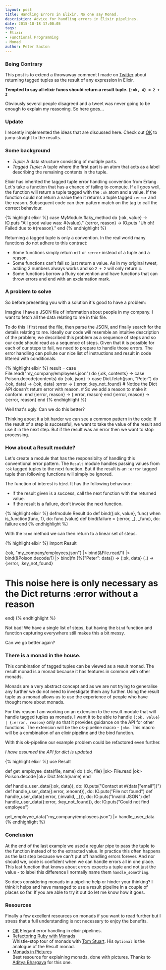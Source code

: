 ```yaml
---
layout: post
title: Handling Errors in Elixir, No one say Monad.
description: Advice for handling errors in Elixir pipelines.
date: 2015-10-18 17:00:05
tags:
- Elixir
- Functional Programming
- Monad
author: Peter Saxton
---
```


### Being Contrary

This post is to extend a throwaway comment I made on [Twitter](https://twitter.com/CrowdHailer/status/654202422416556032) about returning tagged tuples as the result of any expression in Elixir.

**Tempted to say all elixir funcs should return a result tuple. `{:ok, 4} = 2 + 2`**

Obviously several people disagreed and a tweet was never going to be enough to explain my reasoning.
So here goes...

### Update
I recently implemented the ideas that are discussed here.
Check out [OK](https://github.com/CrowdHailer/OK) to jump straight to the results.

### Some background

- *Tuple:* A data structure consisting of multiple parts.
- *Tagged Tuple:* A tuple where the first part is an atom that acts as a label describing the remaining contents in the tuple.

Elixir has inherited the tagged tuple error handling convention from Erlang.
Let's take a function that has a chance of failing to compute.
If all goes well, the function will return a tuple tagged with the `:ok` atom and a value.
If the function could not return a value then it returns a tuple tagged `:error` and the reason.
Subsequent code can then pattern match on the tag to call the correct behaviour.

{% highlight elixir %}
case MyModule.flaky_method do
  {:ok, value} -> IO.puts "All good value was: #{value}."
  {:error, reason} -> IO.puts "Uh oh! Failed due to #{reason}."
end
{% endhighlight %}

Returning a tagged tuple is only a convention.
In the real world many functions do not adhere to this contract:

- Some functions simply return `nil` or `:error` instead of a tuple and a reason.
- Some functions can't fail so just return a value. As in my original tweet, adding 2 numbers always works and so `2 + 2` will only return `4`.
- Some functions borrow a Ruby convention and have functions that can throw errors and end with an exclamation mark.

### A problem to solve

So before presenting you with a solution it's good to have a problem:

Imagine I have a JSON file of information about people in my company.
I want to fetch all the data relating to me in this file.

To do this I first read the file, then parse the JSON, and finally search for the details relating to me.
Ideally our code will resemble an intuitive description of the problem; we described this problem as a sequence of steps and so our code should read as a sequence of steps.
Given that it is possible for each of our steps to fail, we need to prepare to handle those errors. The error handling can pollute our nice list of instructions and result in code littered with conditionals.

{% highlight elixir %}
result = case File.read("my_company/employees.json") do
  {:ok, contents} ->
    case Poison.decode(contents) do
      {:ok, json} ->
        case Dict.fetch(json, "Peter") do
          {:ok, data} -> {:ok, data}
          :error -> {:error, :key_not_found}
          # Notice the Dict API doesn't return error with reason.
          # So we add a reason to make it conform.
        end
      {:error, reason} -> {:error, reason}
    end
  {:error, reason} -> {:error, reason}
end
{% endhighlight %}

Well that's ugly. Can we do this better?

Thinking about it a bit harder we can see a common pattern in the code:
If the result of a step is successful, we want to take the value of the result and use it in the next step.
But if the result was an error then we want to stop processing.

### How about a Result module?

Let's create a module that has the responsibilty of handling this conventional error pattern.
The `Result` module handles passing values from `:ok` tagged tuples to the next function.
But if the result is an `:error` tagged tuple then following functions will simply be ignored.

The function of interest is `bind`.
It has the following behaviour:

- If the result given is a success, call the next function with the returned value.
- If the result is a failure, don't invoke the next function.

{% highlight elixir %}
defmodule Result do
  def bind({:ok, value}, func) when is_function(func, 1), do: func.(value)
  def bind(failure = {:error, _}, _func), do: failure
end
{% endhighlight %}

With the `bind` method we can then return to a linear set of steps.

{% highlight elixir %}
import Result

{:ok, "my_company/employees.json"}
|> bind(&File.read/1)
|> bind(&Poison.decode/1)
|> bind(fn
  (%{"Peter": data}) -> {:ok, data}
  (_) -> {:error, :key_not_found}
  # This noise here is only necessary as the Dict returns :error without a reason
end)
{% endhighlight %}

Not bad! We have a single list of steps, but having the `bind` function and function capturing everywhere still makes this a bit messy.

Can we go better again?

### There is a monad in the house.

This combination of tagged tuples can be viewed as a result monad. The result monad is a monad because it has features in common with other monads.

Monads are a very abstract concept and as we are not trying to generalise any further we do not need to investigate them any further.
Using the result tuple as a monad allows us to use the experience of people who have thought more about monads.

For this reason I am working on an extension to the result module that will handle tagged tuples as monads.
I want it to be able to handle `{:ok, value} | {:error, reason}` only so that it provides guidance on the API for other functions.
The extension will be the ok-pipeline macro - `|ok>`.
This macro will be a combination of an elixir pipeline and the bind function.

With this ok-pipeline our example problem could be refactored even further.

*I have assumed the API for dict is updated*

{% highlight elixir %}
use Result

def get_employee_data(file, name) do
  {:ok, file}
  |ok> File.read
  |ok> Poison.decode
  |ok> Dict.fetch(name)
end

def handle_user_data({:ok, data}), do: IO.puts("Contact at #{data["email"]}")
def handle_user_data({:error, :enoent}), do: IO.puts("File not found")
def handle_user_data({:error, {:invalid, _}}), do: IO.puts("Invalid JSON")
def handle_user_data({:error, :key_not_found}), do: IO.puts("Could not find employee")

get_employee_data("my_company/employees.json")
|> handle_user_data
{% endhighlight %}

### Conclusion

At the end of the last example we used a regular pipe to pass the tuple to the function instead of to the extracted value.
In practice this often happens as the last step because we can't put off handling errors forever.
And nor should we, code is confident when we can handle errors all in one place.
This last function that knows about errors expects a tuple and not just the value  - to label this difference I normally name them `handle_something`.

So does considering monads in a pipeline help or hinder your thinking?
I think it helps and have managed to use a result pipeline in a couple of places so far.
If you are able to try it out do let me know how it goes.

### Resources
Finally a few excellent resources on monads if you want to read further but I stress that a full understanding is not necessary to enjoy the benefits.

- [OK](https://github.com/CrowdHailer/OK)
  Elegant error handling in elixir pipelines.
- [Refactoring Ruby with Monads](https://www.youtube.com/watch?v=J1jYlPtkrqQ)  
  Whistle-stop tour of monads with [Tom Stuart](https://twitter.com/tomstuart). His `Optional` is the analogue of the Result monad.
- [Monads in Pictures](http://adit.io/posts/2013-04-17-functors,_applicatives,_and_monads_in_pictures.html)  
  Best resource for explaining monads, done with pictures. Thanks to [Aditya Bhargava](https://twitter.com/_egonschiele) for this one.
